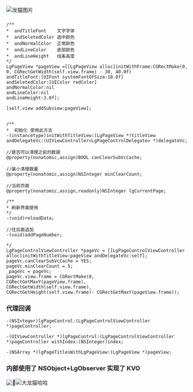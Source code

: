 
![龙猫图片](https://gss2.bdstatic.com/-fo3dSag_xI4khGkpoWK1HF6hhy/baike/c0%3Dbaike150%2C5%2C5%2C150%2C50/sign=748f02e80cf431ada8df4b6b2a5fc7ca/f11f3a292df5e0fe5f1d6e7b5c6034a85edf7247.jpg)
###
```
/**
*  andTitleFont    文字字体
*  andSeletedColor 选中颜色
*  andNormalColor  正常颜色
*  andLineColor    底部颜色
*  andLineHeight   线条高度
*/
LgPageView *pageView =[[LgPageView alloc]initWithFrame:CGRectMake(0, 0, CGRectGetWidth(self.view.frame) - 30, 40.0f)
andTitleFont:[UIFont systemFontOfSize:18.0f]
andSeletedColor:[UIColor redColor]
andNormalColor:nil
andLineColor:nil
andLineHeight:3.0f];

[self.view addSubview:pageView];


/**
*  初始化 使用此方法
-(instancetype)initWithTitleView:(LgPageView *)titleView
andDelegateVc:(UIViewController<LgPageControlDelegate> *)delegateVc;

//是否可以清理之前的数据
@property(nonatomic,assign)BOOL canClearSubVcCache;

//最小清理数量
@property(nonatomic,assign)NSInteger minClearCount;

//当前页面
@property(nonatomic,assign,readonly)NSInteger lgCurrentPage;

/**
* 刷新界面使用
*/
-(void)reloadData;

//往后面追加
-(void)addPageNumber;

*/
LgPageControlViewController *pageVc = [[LgPageControlViewController alloc]initWithTitleView:pageView andDelegateVc:self];
pageVc.canClearSubVcCache = YES;
pageVc.minClearCount = 5;
_pageVc = pageVc;
pageVc.view.frame = CGRectMake(0,
CGRectGetMaxY(pageView.frame),
CGRectGetWidth(self.view.frame),
CGRectGetHeight(self.view.frame)- CGRectGetMaxY(pageView.frame));

```
### 代理回调
```
-(NSInteger)lgPageControl:(LgPageControlViewController *)pageController;

-(UIViewController *)lgPageControl:(LgPageControlViewController *)pageController withIndex:(NSInteger)index;

-(NSArray *)lgPageTitlesWithLgPageView:(LgPageView *)pageView;
```
### 内部使用了 NSObject+LgObserver 实现了 KVO

![💪](https://gss2.bdstatic.com/-fo3dSag_xI4khGkpoWK1HF6hhy/baike/c0%3Dbaike150%2C5%2C5%2C150%2C50/sign=9d214561d40735fa85fd46ebff3864d6/f703738da97739128522621bf8198618367ae240.jpg)![大龙猫哈哈](https://baike.baidu.com/item/龙猫/12015836)
